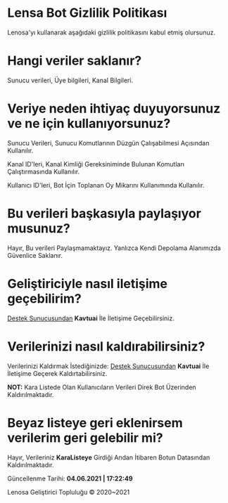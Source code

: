 # Lensa Bot Gizlilik Politikası

Lenosa'yı kullanarak aşağıdaki gizlilik politikasını kabul etmiş olursunuz.

# Hangi veriler saklanır?

Sunucu verileri, Üye bilgileri, Kanal Bilgileri.

# Veriye neden ihtiyaç duyuyorsunuz ve ne için kullanıyorsunuz?

Sunucu Verileri, Sunucu Komutlarının Düzgün Çalışabilmesi Açısından Kullanılır.

Kanal ID'leri, Kanal Kimliği Gereksiniminde Bulunan Komutları Çalıştırmasında Kullanılır.

Kullanıcı ID'leri, Bot İçin Toplanan Oy Mikarını Kullanımında Kullanılır.

# Bu verileri başkasıyla paylaşıyor musunuz?

Hayır, Bu verileri Paylaşmamaktayız. Yanlızca Kendi Depolama Alanımızda Güvenlice Saklanır.

# Geliştiriciyle nasıl iletişime geçebilirim?

[Destek Sunucusundan](https://discord.gg/sUuYCJzh5b) **Kavtuai** İle İletişime Geçebilirsiniz.

# Verilerinizi nasıl kaldırabilirsiniz?

Verilerinizi Kaldırmak İstediğinizde: [Destek Sunucusundan](https://discord.gg/sUuYCJzh5b) **Kavtuai** İle İletişime Geçerek Kaldırtabilirsiniz.

**NOT:** Kara Listede Olan Kullanıcıların Verileri Direk Bot Üzerinden Kaldırılmaktadır.

# Beyaz listeye geri eklenirsem verilerim geri gelebilir mi?
Hayır, Verileriniz __KaraListeye__ Girdiği Andan İtibaren Botun Datasından Kaldırılmaktadır.

Güncellenme Tarihi: **04.06.2021 | 17:22:49**

Lenosa Geliştirici Topluluğu © 2020~2021
